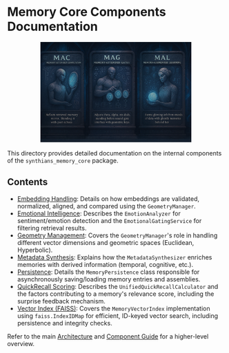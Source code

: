 # Memory Core Components Documentation

<div align="center">
  <img src="../assets/lucidia_titan_tablet.png" alt="Lucidia Titan Tablet" width="350">
</div>

This directory provides detailed documentation on the internal components of the `synthians_memory_core` package.

## Contents

*   [Embedding Handling](./embedding_handling.md): Details on how embeddings are validated, normalized, aligned, and compared using the `GeometryManager`.
*   [Emotional Intelligence](./emotion.md): Describes the `EmotionAnalyzer` for sentiment/emotion detection and the `EmotionalGatingService` for filtering retrieval results.
*   [Geometry Management](./geometry.md): Covers the `GeometryManager`'s role in handling different vector dimensions and geometric spaces (Euclidean, Hyperbolic).
*   [Metadata Synthesis](./metadata.md): Explains how the `MetadataSynthesizer` enriches memories with derived information (temporal, cognitive, etc.).
*   [Persistence](./persistence.md): Details the `MemoryPersistence` class responsible for asynchronously saving/loading memory entries and assemblies.
*   [QuickRecall Scoring](./quickrecal.md): Describes the `UnifiedQuickRecallCalculator` and the factors contributing to a memory's relevance score, including the surprise feedback mechanism.
*   [Vector Index (FAISS)](./vector_index.md): Covers the `MemoryVectorIndex` implementation using `faiss.IndexIDMap` for efficient, ID-keyed vector search, including persistence and integrity checks.

Refer to the main [Architecture](../ARCHITECTURE.md) and [Component Guide](../COMPONENT_GUIDE.md) for a higher-level overview.
